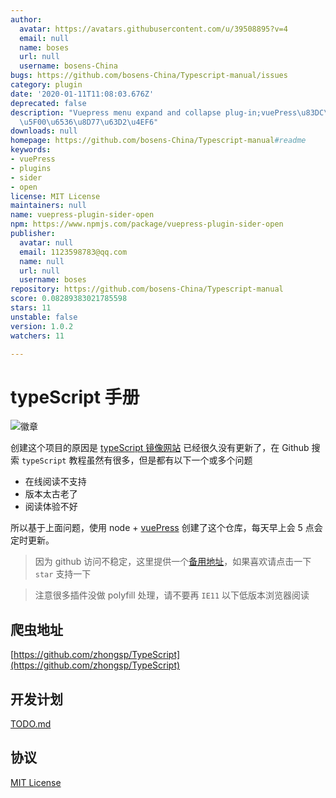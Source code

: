 ```yaml
---
author:
  avatar: https://avatars.githubusercontent.com/u/39508895?v=4
  email: null
  name: boses
  url: null
  username: bosens-China
bugs: https://github.com/bosens-China/Typescript-manual/issues
category: plugin
date: '2020-01-11T11:08:03.676Z'
deprecated: false
description: "Vuepress menu expand and collapse plug-in;vuePress\u83DC\u5355\u5C55\
  \u5F00\u6536\u8D77\u63D2\u4EF6"
downloads: null
homepage: https://github.com/bosens-China/Typescript-manual#readme
keywords:
- vuePress
- plugins
- sider
- open
license: MIT License
maintainers: null
name: vuepress-plugin-sider-open
npm: https://www.npmjs.com/package/vuepress-plugin-sider-open
publisher:
  avatar: null
  email: 1123598783@qq.com
  name: null
  url: null
  username: boses
repository: https://github.com/bosens-China/Typescript-manual
score: 0.08289383021785598
stars: 11
unstable: false
version: 1.0.2
watchers: 11

---
```


# typeScript 手册

![徽章](https://img.shields.io/badge/License-MIT-brightgreen)

创建这个项目的原因是 [typeScript 镜像网站](https://www.tslang.cn/) 已经很久没有更新了，在 Github 搜索 `typeScript` 教程虽然有很多，但是都有以下一个或多个问题

- 在线阅读不支持
- 版本太古老了
- 阅读体验不好

所以基于上面问题，使用 node + [vuePress](https://vuepress.vuejs.org/) 创建了这个仓库，每天早上会 5 点会定时更新。

> 因为 github 访问不稳定，这里提供一个[备用地址](https://tsc.yangliu.pub/)，如果喜欢请点击一下 `star` 支持一下

> 注意很多插件没做 polyfill 处理，请不要再 `IE11` 以下低版本浏览器阅读

## 爬虫地址

[https://github.com/zhongsp/TypeScript](https://github.com/zhongsp/TypeScript)

## 开发计划

[TODO.md](/TODO.md)

## 协议

[MIT License](/License)
